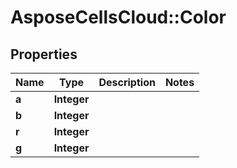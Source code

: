 # AsposeCellsCloud::Color

## Properties
Name | Type | Description | Notes
------------ | ------------- | ------------- | -------------
**a** | **Integer** |  | 
**b** | **Integer** |  | 
**r** | **Integer** |  | 
**g** | **Integer** |  | 



